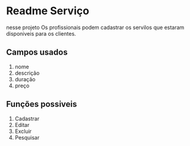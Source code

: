 # Readme Serviço

nesse projeto Os profissionais podem cadastrar os servilos que estaram disponiveis para os clientes.

## Campos usados 

1. nome
2. descrição
3. duração
4. preço


## Funções possiveis

1. Cadastrar
2. Editar
3. Excluir
4. Pesquisar